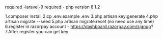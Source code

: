 required -laravel-9
required - php version 8.1.2

1.composer install 
2.cp .env.example .env
3.php artisan key:generate
4.php artisan migrate --seed
5.php artisan migrate:reset (no need use any time)
6.register in  razorpay account  -  https://dashboard.razorpay.com/signup?
7.After register you can get key